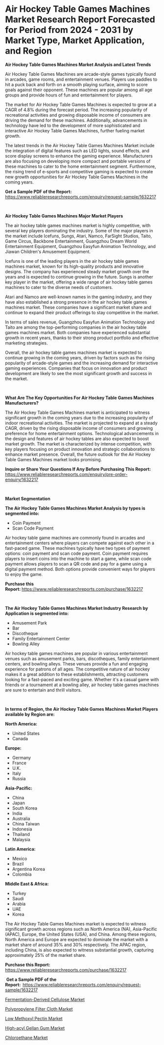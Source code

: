 <p><h1>Air Hockey Table Games Machines Market Research Report Forecasted for Period from 2024 -  2031 by Market Type, Market Application, and Region</h1></p><p><strong>Air Hockey Table Games Machines Market Analysis and Latest Trends</strong></p>
<p><p>Air Hockey Table Games Machines are arcade-style games typically found in arcades, game rooms, and entertainment venues. Players use paddles to hit a puck back and forth on a smooth playing surface, aiming to score goals against their opponent. These machines are popular among all age groups and provide hours of fun and entertainment for players.</p><p>The market for Air Hockey Table Games Machines is expected to grow at a CAGR of 4.8% during the forecast period. The increasing popularity of recreational activities and growing disposable income of consumers are driving the demand for these machines. Additionally, advancements in technology have led to the development of more sophisticated and interactive Air Hockey Table Games Machines, further fueling market growth.</p><p>The latest trends in the Air Hockey Table Games Machines Market include the integration of digital features such as LED lights, sound effects, and score display screens to enhance the gaming experience. Manufacturers are also focusing on developing more compact and portable versions of these machines to cater to the home entertainment segment. Furthermore, the rising trend of e-sports and competitive gaming is expected to create new growth opportunities for Air Hockey Table Games Machines in the coming years.</p></p>
<p><strong>Get a Sample PDF of the Report:&nbsp;</strong> <a href="https://www.reliableresearchreports.com/enquiry/request-sample/1632217">https://www.reliableresearchreports.com/enquiry/request-sample/1632217</a></p>
<p>&nbsp;</p>
<p><strong>Air Hockey Table Games Machines Major Market Players</strong></p>
<p><p>The air hockey table games machines market is highly competitive, with several key players dominating the industry. Some of the major players in the market include Icefuns, Sungs, Atari, Namco, FarSight Studios, Taito, Game Circus, Backbone Entertainment, Guangzhou Dream World Entertainment Equipment, Guangzhou Easyfun Animation Technology, and Jiawan Children's Amusement Equipment.</p><p>Icefuns is one of the leading players in the air hockey table games machines market, known for its high-quality products and innovative designs. The company has experienced steady market growth over the years and is expected to continue growing in the future. Sungs is another key player in the market, offering a wide range of air hockey table games machines to cater to the diverse needs of customers.</p><p>Atari and Namco are well-known names in the gaming industry, and they have also established a strong presence in the air hockey table games machines market. These companies have a significant market share and continue to expand their product offerings to stay competitive in the market.</p><p>In terms of sales revenue, Guangzhou Easyfun Animation Technology and Taito are among the top-performing companies in the air hockey table games machines market. Both companies have experienced substantial growth in recent years, thanks to their strong product portfolio and effective marketing strategies.</p><p>Overall, the air hockey table games machines market is expected to continue growing in the coming years, driven by factors such as the rising popularity of arcade-style games and the increasing demand for interactive gaming experiences. Companies that focus on innovation and product development are likely to see the most significant growth and success in the market.</p></p>
<p>&nbsp;</p>
<p><strong>What Are The Key Opportunities For Air Hockey Table Games Machines Manufacturers?</strong></p>
<p><p>The Air Hockey Table Games Machines market is anticipated to witness significant growth in the coming years due to the increasing popularity of indoor recreational activities. The market is projected to expand at a steady CAGR, driven by the rising disposable income of consumers and growing preference for home entertainment options. Technological advancements in the design and features of air hockey tables are also expected to boost market growth. The market is characterized by intense competition, with key players focusing on product innovation and strategic collaborations to enhance market presence. Overall, the future outlook for the Air Hockey Table Games Machines market looks promising.</p></p>
<p><strong>Inquire or Share Your Questions If Any Before Purchasing This Report:</strong> <a href="https://www.reliableresearchreports.com/enquiry/pre-order-enquiry/1632217">https://www.reliableresearchreports.com/enquiry/pre-order-enquiry/1632217</a></p>
<p>&nbsp;</p>
<p><strong>Market Segmentation</strong></p>
<p><strong>The Air Hockey Table Games Machines Market Analysis by types is segmented into:</strong></p>
<p><ul><li>Coin Payment</li><li>Scan Code Payment</li></ul></p>
<p><p>Air hockey table game machines are commonly found in arcades and entertainment centers where players can compete against each other in a fast-paced game. These machines typically have two types of payment options: coin payment and scan code payment. Coin payment requires players to insert coins into the machine to start a game, while scan code payment allows players to scan a QR code and pay for a game using a digital payment method. Both options provide convenient ways for players to enjoy the game.</p></p>
<p><strong>Purchase this Report:&nbsp;</strong><a href="https://www.reliableresearchreports.com/purchase/1632217">https://www.reliableresearchreports.com/purchase/1632217</a></p>
<p>&nbsp;</p>
<p><strong>The Air Hockey Table Games Machines Market Industry Research by Application is segmented into:</strong></p>
<p><ul><li>Amusement Park</li><li>Bar</li><li>Discotheque</li><li>Family Entertainment Center</li><li>Bowling Alley</li></ul></p>
<p><p>Air hockey table games machines are popular in various entertainment venues such as amusement parks, bars, discotheques, family entertainment centers, and bowling alleys. These venues provide a fun and engaging experience for patrons of all ages. The competitive nature of air hockey makes it a great addition to these establishments, attracting customers looking for a fast-paced and exciting game. Whether it's a casual game with friends or a tournament at a bowling alley, air hockey table games machines are sure to entertain and thrill visitors.</p></p>
<p>&nbsp;</p>
<p><strong>In terms of Region, the Air Hockey Table Games Machines Market Players available by Region are:</strong></p>
<p>
    <p> <strong> North America: </strong>
        <ul>
            <li>United States</li>
            <li>Canada</li>
        </ul>
        </p> 
    <p> <strong> Europe: </strong>
        <ul>
            <li>Germany</li>
            <li>France</li>
            <li>U.K.</li>
            <li>Italy</li>
            <li>Russia</li>
        </ul>
        </p> 
    <p> <strong> Asia-Pacific: </strong>
        <ul>
            <li>China</li>
            <li>Japan</li>
            <li>South Korea</li>
            <li>India</li>
            <li>Australia</li>
            <li>China Taiwan</li>
            <li>Indonesia</li>
            <li>Thailand</li>
            <li>Malaysia</li>
        </ul>
        </p> 
    <p> <strong> Latin America: </strong>
        <ul>
            <li>Mexico</li>
            <li>Brazil</li>
            <li>Argentina Korea</li>
            <li>Colombia</li>
        </ul>
        </p> 
    <p> <strong> Middle East & Africa: </strong>
        <ul>
            <li>Turkey</li>
            <li>Saudi</li>
            <li>Arabia</li>
            <li>UAE</li>
            <li>Korea</li>
        </ul>
    </p>
    </p>
<p><p>The Air Hockey Table Games Machines market is expected to witness significant growth across regions such as North America (NA), Asia-Pacific (APAC), Europe, the United States (USA), and China. Among these regions, North America and Europe are expected to dominate the market with a market share of around 35% and 30% respectively. The APAC region, including China, is also expected to witness substantial growth, capturing approximately 25% of the market share.</p></p>
<p><strong>Purchase this Report: </strong><a href="https://www.reliableresearchreports.com/purchase/1632217">https://www.reliableresearchreports.com/purchase/1632217</a></p>
<p>&nbsp;<strong>Get a Sample PDF of the Report:&nbsp;&nbsp;</strong><a href="https://www.reliableresearchreports.com/enquiry/request-sample/1632217">https://www.reliableresearchreports.com/enquiry/request-sample/1632217</a></p>
<p><strong></strong></p>
<p><p><a href="https://valiant-lunge-8fe.notion.site/Fermentation-Derived-Cellulose-Market-A-Comprehensive-Report-of-its-Market-Share-Growth-Trends-20-c78f2a71cd3f4762ab614149cebd5372">Fermentation-Derived Cellulose Market</a></p><p><a href="https://view.publitas.com/reportprime-1/polypropylene-filter-cloth-market-size-growth-outlook-from-2024-to-2031-projecting-at-markets-trends-analysis-by-application-regional-outlook-and-revenue/">Polypropylene Filter Cloth Market</a></p><p><a href="https://artistic-helicopter-ca9.notion.site/Low-Methoxyl-Pectin-Market-Share-Market-New-Trends-Analysis-Report-By-Type-By-Application-By-End-c12cbb77a17243f2bf5359e10a6717f2">Low Methoxyl Pectin Market</a></p><p><a href="https://picayune-night-cbd.notion.site/High-acyl-Gellan-Gum-Market-Size-Share-Trends-Analysis-Report-By-Material-By-Type-By-End-user--ce6c100702e34916a7ec9f5be3450f71">High-acyl Gellan Gum Market</a></p><p><a href="https://view.publitas.com/reportprime-1/chloroethane-market-size-and-examines-its-market-scope-with-a-primary-focus-on-growth-opportunities-and-forecasted-trends-spanning-from-2024-to-2031/">Chloroethane Market</a></p></p>